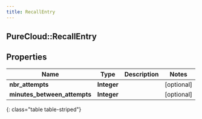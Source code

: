 ```yaml
---
title: RecallEntry
---
```

## PureCloud::RecallEntry

## Properties

|Name | Type | Description | Notes|
|------------ | ------------- | ------------- | -------------|
| **nbr_attempts** | **Integer** |  | [optional] |
| **minutes_between_attempts** | **Integer** |  | [optional] |
{: class="table table-striped"}


